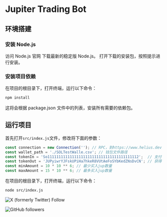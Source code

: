 # Jupiter Trading Bot
## 环境搭建
### 安装 Node.js
访问 Node.js 官网 下载最新的稳定版 Node.js。
打开下载的安装包，按照提示进行安装。

### 安装项目依赖
在项目的根目录下，打开终端，运行以下命令：
``` bash
npm install
```

这将会根据 package.json 文件中的列表，安装所有需要的依赖包。

## 运行项目

首先打开`src/index.js`文件，修改将下面的参数：

``` javascript
const connection = new Connection(''); // RPC，到https://www.helius.dev/注册获取
const wallet_path = './SOLTestWalle.csv'; // 钱包文件路径
const tokenIn = 'So11111111111111111111111111111111111111112';  // 支付Token，SOL Token 地址
const tokenOut = 'JUPyiwrYJFskUPiHa7hkeR8VUtAeFoSYbKedZNsDvCN'; // 获得Token，JUP Token 地址
const minAmount = 10 * 10 ** 6; // 最少买入jup数量
const maxAmount = 15 * 10 ** 6; // 最多买入jup数量
```



在项目的根目录下，打开终端，运行以下命令：

``` bash
node src/index.js
```

![X (formerly Twitter) Follow](https://img.shields.io/twitter/follow/crypto0xLe?link=https%3A%2F%2Ftwitter.com%2Fintent%2Ffollow%3Fscreen_name%3Dcrypto0xLeo)

![GitHub followers](https://img.shields.io/github/followers/shuail0?link=https%3A%2F%2Fgithub.com%2Fshuail0)
